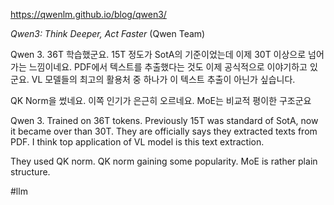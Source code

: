 https://qwenlm.github.io/blog/qwen3/

*Qwen3: Think Deeper, Act Faster* (Qwen Team)

> 

Qwen 3. 36T 학습했군요. 15T 정도가 SotA의 기준이었는데 이제 30T 이상으로 넘어가는 느낌이네요. PDF에서 텍스트를 추출했다는 것도 이제 공식적으로 이야기하고 있군요. VL 모델들의 최고의 활용처 중 하나가 이 텍스트 추출이 아닌가 싶습니다.

QK Norm을 썼네요. 이쪽 인기가 은근히 오르네요. MoE는 비교적 평이한 구조군요

<english>
Qwen 3. Trained on 36T tokens. Previously 15T was standard of SotA, now it became over than 30T. They are officially says they extracted texts from PDF. I think top application of VL model is this text extraction.

They used QK norm. QK norm gaining some popularity. MoE is rather plain structure.
</english>

#llm 